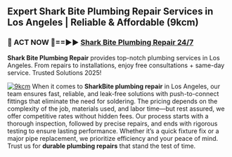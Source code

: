 ## Expert Shark Bite Plumbing Repair Services in Los Angeles | Reliable & Affordable (9kcm)  

<h3>🚿 ACT NOW 🌟==►► <a href="https://tinyurl.com/2ne6vx2x" rel="nofollow">Shark Bite Plumbing Repair 24/7</a></h3>

**Shark Bite Plumbing Repair** provides top-notch plumbing services in Los Angeles. From repairs to installations, enjoy free consultations + same-day service. Trusted Solutions 2025!

[![9kcm](https://i.imgur.com/4PFF4AK.jpeg)](https://tinyurl.com/2ne6vx2x)
When it comes to **SharkBite plumbing repair** in Los Angeles, our team ensures fast, reliable, and leak-free solutions with push-to-connect fittings that eliminate the need for soldering. The pricing depends on the complexity of the job, materials used, and labor time—but rest assured, we offer competitive rates without hidden fees. Our process starts with a thorough inspection, followed by precise repairs, and ends with rigorous testing to ensure lasting performance. Whether it’s a quick fixture fix or a major pipe replacement, we prioritize efficiency and your peace of mind. Trust us for **durable plumbing repairs** that stand the test of time.